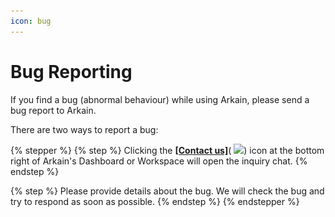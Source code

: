 ```yaml
---
icon: bug
---
```


# Bug Reporting

If you find a bug (abnormal behaviour) while using Arkain, please send a bug report to Arkain.

There are two ways to report a bug:

{% stepper %}
{% step %}
Clicking the [**\[Contact us\]**](https://arkain.channel.io/home)( ![](<../.gitbook/assets/스크린샷 2025-02-24 오후 12.29.48.png>)) icon at the bottom right of Arkain's Dashboard or Workspace will open the inquiry chat.
{% endstep %}

{% step %}
Please provide details about the bug. We will check the bug and try to respond as soon as possible.
{% endstep %}
{% endstepper %}

<figure><img src="../.gitbook/assets/스크린샷 2025-03-11 오후 4.41.27.png" alt=""><figcaption></figcaption></figure>


